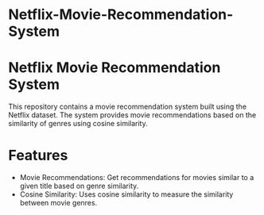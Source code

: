 # Netflix-Movie-Recommendation-System

# Netflix Movie Recommendation System
This repository contains a movie recommendation system built using the Netflix dataset. The system provides movie recommendations based on the similarity of genres using cosine similarity.

# Features
- Movie Recommendations: Get recommendations for movies similar to a given title based on genre similarity.
- Cosine Similarity: Uses cosine similarity to measure the similarity between movie genres.
